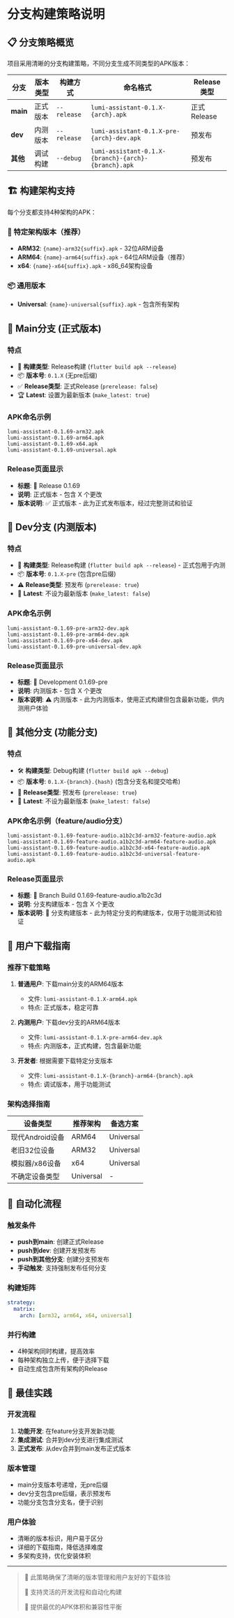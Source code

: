 # 分支构建策略说明

## 📋 分支策略概览

项目采用清晰的分支构建策略，不同分支生成不同类型的APK版本：

| 分支 | 版本类型 | 构建方式 | 命名格式 | Release类型 |
|------|----------|----------|----------|-------------|
| **main** | 正式版本 | `--release` | `lumi-assistant-0.1.X-{arch}.apk` | 正式Release |
| **dev** | 内测版本 | `--release` | `lumi-assistant-0.1.X-pre-{arch}-dev.apk` | 预发布 |
| **其他** | 调试构建 | `--debug` | `lumi-assistant-0.1.X-{branch}-{arch}-{branch}.apk` | 预发布 |

## 🏗️ 构建架构支持

每个分支都支持4种架构的APK：

### 🎯 特定架构版本（推荐）
- **ARM32**: `{name}-arm32{suffix}.apk` - 32位ARM设备
- **ARM64**: `{name}-arm64{suffix}.apk` - 64位ARM设备（推荐）
- **x64**: `{name}-x64{suffix}.apk` - x86_64架构设备

### 📦 通用版本
- **Universal**: `{name}-universal{suffix}.apk` - 包含所有架构

## 🚀 Main分支 (正式版本)

### 特点
- 🎯 **构建类型**: Release构建 (`flutter build apk --release`)
- 📦 **版本号**: `0.1.X` (无pre后缀)
- ✅ **Release类型**: 正式Release (`prerelease: false`)
- 🏆 **Latest**: 设置为最新版本 (`make_latest: true`)

### APK命名示例
```
lumi-assistant-0.1.69-arm32.apk
lumi-assistant-0.1.69-arm64.apk
lumi-assistant-0.1.69-x64.apk
lumi-assistant-0.1.69-universal.apk
```

### Release页面显示
- **标题**: 🚀 Release 0.1.69
- **说明**: 正式版本 - 包含 X 个更改
- **版本说明**: ✅ 正式版本 - 此为正式发布版本，经过完整测试和验证

## 🧪 Dev分支 (内测版本)

### 特点
- 🎯 **构建类型**: Release构建 (`flutter build apk --release`) - 正式包用于内测
- 📦 **版本号**: `0.1.X-pre` (包含pre后缀)
- ⚠️ **Release类型**: 预发布 (`prerelease: true`)
- 📝 **Latest**: 不设为最新版本 (`make_latest: false`)

### APK命名示例
```
lumi-assistant-0.1.69-pre-arm32-dev.apk
lumi-assistant-0.1.69-pre-arm64-dev.apk
lumi-assistant-0.1.69-pre-x64-dev.apk
lumi-assistant-0.1.69-pre-universal-dev.apk
```

### Release页面显示
- **标题**: 🧪 Development 0.1.69-pre
- **说明**: 内测版本 - 包含 X 个更改
- **版本说明**: ⚠️ 内测版本 - 此为内测版本，使用正式构建但包含最新功能，供内测用户体验

## 🔧 其他分支 (功能分支)

### 特点
- 🛠️ **构建类型**: Debug构建 (`flutter build apk --debug`)
- 📦 **版本号**: `0.1.X-{branch}.{hash}` (包含分支名和提交哈希)
- 🔧 **Release类型**: 预发布 (`prerelease: true`)
- 📝 **Latest**: 不设为最新版本 (`make_latest: false`)

### APK命名示例（feature/audio分支）
```
lumi-assistant-0.1.69-feature-audio.a1b2c3d-arm32-feature-audio.apk
lumi-assistant-0.1.69-feature-audio.a1b2c3d-arm64-feature-audio.apk
lumi-assistant-0.1.69-feature-audio.a1b2c3d-x64-feature-audio.apk
lumi-assistant-0.1.69-feature-audio.a1b2c3d-universal-feature-audio.apk
```

### Release页面显示
- **标题**: 🔧 Branch Build 0.1.69-feature-audio.a1b2c3d
- **说明**: 分支构建版本 - 包含 X 个更改
- **版本说明**: 🔧 分支构建版本 - 此为特定分支的构建版本，仅用于功能测试和验证

## 📱 用户下载指南

### 推荐下载策略

1. **普通用户**: 下载main分支的ARM64版本
   - 文件: `lumi-assistant-0.1.X-arm64.apk`
   - 特点: 正式版本，稳定可靠

2. **内测用户**: 下载dev分支的ARM64版本  
   - 文件: `lumi-assistant-0.1.X-pre-arm64-dev.apk`
   - 特点: 内测版本，正式构建，包含最新功能

3. **开发者**: 根据需要下载特定分支版本
   - 文件: `lumi-assistant-0.1.X-{branch}-arm64-{branch}.apk`
   - 特点: 调试版本，用于功能测试

### 架构选择指南

| 设备类型 | 推荐架构 | 备选方案 |
|----------|----------|----------|
| 现代Android设备 | ARM64 | Universal |
| 老旧32位设备 | ARM32 | Universal |
| 模拟器/x86设备 | x64 | Universal |
| 不确定设备类型 | Universal | - |

## 🔄 自动化流程

### 触发条件
- **push到main**: 创建正式Release
- **push到dev**: 创建开发预发布
- **push到其他分支**: 创建分支预发布
- **手动触发**: 支持强制发布任何分支

### 构建矩阵
```yaml
strategy:
  matrix:
    arch: [arm32, arm64, x64, universal]
```

### 并行构建
- 4种架构同时构建，提高效率
- 每种架构独立上传，便于选择下载
- 自动生成包含所有架构的Release

## 🎯 最佳实践

### 开发流程
1. **功能开发**: 在feature分支开发新功能
2. **集成测试**: 合并到dev分支进行集成测试
3. **正式发布**: 从dev合并到main发布正式版本

### 版本管理
- main分支版本号递增，无pre后缀
- dev分支包含pre后缀，表示预发布
- 功能分支包含分支名，便于识别

### 用户体验
- 清晰的版本标识，用户易于区分
- 详细的下载指南，降低选择难度
- 多架构支持，优化安装体积

---

> 📝 此策略确保了清晰的版本管理和用户友好的下载体验
> 
> 🔄 支持灵活的开发流程和自动化构建
> 
> 🚀 提供最优的APK体积和兼容性平衡